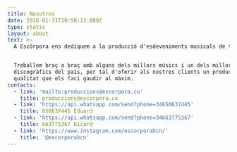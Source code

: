 ```yaml
---
title: Nosotros
date: 2018-01-31T20:58:13.000Z
type: static
layout: about
text: >-
  A Escórpora ens dediquem a la producció d'esdeveniments musicals de tot tipus.


  Treballem braç a braç amb alguns dels millors músics i un dels millors segells
  discogràfics del país, per tal d'oferir als nostres clients un producte de
  qualitat que els faci gaudir al màxim.
contacts:
  - link: 'mailto:produccions@escorpora.co'
    title: produccions@escorpora.co
  - link: 'https://api.whatsapp.com/send?phone=34650637445'
    title: 650637445 Eduard
  - link: 'https://api.whatsapp.com/send?phone=34663775367'
    title: 663775367 Ricard
  - link: 'https://www.instagram.com/escorporabcn/'
    title: '@escorporabcn'
---
```

